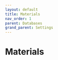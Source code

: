 ```yaml
---
layout: default
title: Materials
nav_order: 1
parent: Databases
grand_parent: Settings
---
```


# Materials

